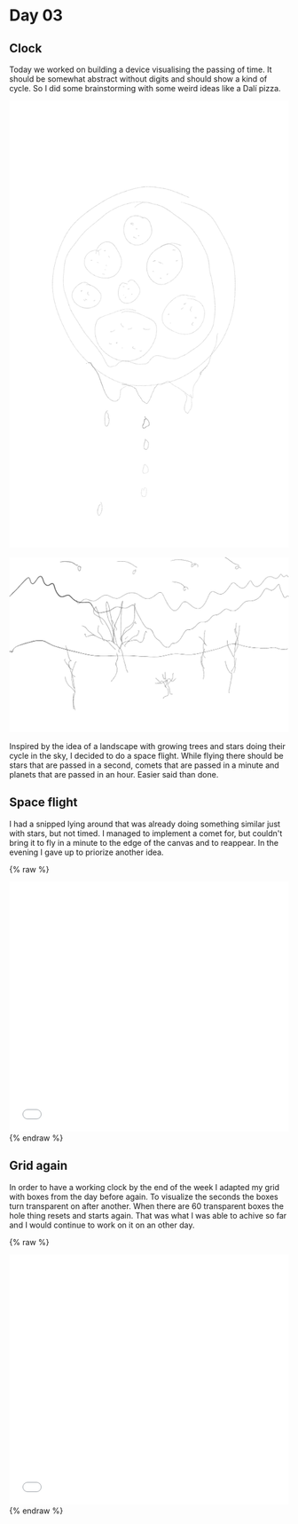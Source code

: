 # Day 03

## Clock

Today we worked on building a device visualising the passing of time. It should be somewhat abstract without digits and should show a kind of cycle. So I did some brainstorming with some weird ideas like a Dalí pizza.

![Example Image](content/day03/01/pizza.png)

![Example Image](content/day03/01/landscape.png)

Inspired by the idea of a landscape with growing trees and stars doing their cycle in the sky, I decided to do a space flight. While flying there should be stars that are passed in a second, comets that are passed in a minute and planets that are passed in an hour. Easier said than done.

## Space flight

I had a snipped lying around that was already doing something similar just with stars, but not timed. I managed to implement a comet for, but couldn't bring it to fly in a minute to the edge of the canvas and to reappear. In the evening I gave up to priorize another idea.

{% raw %}
<iframe src="content\day03\space_v2_comet\index.html" width="100%" height="450" frameborder="no"></iframe>
{% endraw %}

## Grid again

In order to have a working clock by the end of the week I adapted my grid with boxes from the day before again. To visualize the seconds the boxes turn transparent on after another. When there are 60 transparent boxes the hole thing resets and starts again. That was what I was able to achive so far and I would continue to work on it on an other day.

{% raw %}
<iframe src="content\day03\time_v1\index.html" width="100%" height="450" frameborder="no"></iframe>
{% endraw %}